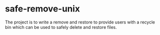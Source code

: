 # safe-remove-unix
The project is to write a remove and restore to provide users with a recycle bin which can be used to safely delete and restore files.
